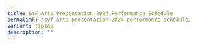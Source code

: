 ```yaml
---
title: SYF Arts Presentation 2024 Performance Schedule
permalink: /syf-arts-presentation-2024-performance-schedule/
variant: tiptap
description: ""
---
```

